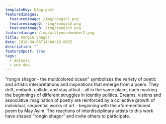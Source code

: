 ```yaml
---
templateKey: blog-post
featuredImages:
  featuredimage: /img/rongin1.png
  featuredimage2: /img/rongin2.png
  featuredimage3: /img/rongin3.png
featuredimage: /img/willyouremember2.png
title: Rongin Shagor
date: 2018-04-06T14:04:10.000Z
description: ""
featuredpost: true
tags:
  - datavis
  - web dev.
---
```

"rongin shagor - the multicolored ocean" symbolizes the variety of poetic and artistic interpretations and inspirations that emerge from a poem. They drift, embark, collide, and stay afloat - all in the same place, each marking the beginnings of different struggles in identity politics. Dreams, visions and associative imagination of poetry are reinforced by a collective growth of individual, sequential works of art - beginning with the aforementioned poem by May Ayim. The reactions of interdisciplinary artists to this work have shaped “rongin shagor” and invite others to participate.